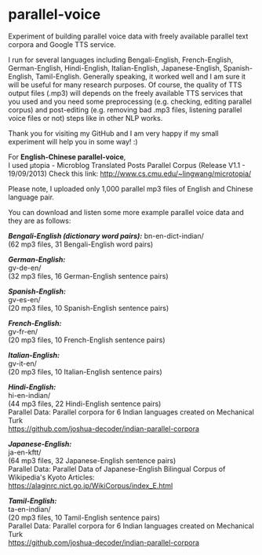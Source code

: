# parallel-voice

Experiment of building parallel voice data with freely available parallel text corpora and Google TTS service.

I run for several languages including Bengali-English, French-English, German-English, Hindi-English, Italian-English, Japanese-English, Spanish-English, Tamil-English. Generally speaking, it worked well and I am sure it will be useful for many research purposes. Of course, the quality of TTS output files (.mp3) will depends on the freely available TTS services that you used and you need some preprocessing (e.g. checking, editing parallel corpus) and post-editing (e.g. removing bad .mp3 files, listening parallel voice files or not) steps like in other NLP works.  

Thank you for visiting my GitHub and I am very happy if my small experiment will help you in some way! :)

For **English-Chinese parallel-voice**,  
I used μtopia - Microblog Translated Posts Parallel Corpus (Release V1.1 - 19/09/2013)
Check this link: http://www.cs.cmu.edu/~lingwang/microtopia/

Please note, I uploaded only 1,000 parallel mp3 files of English and Chinese language pair.

You can download and listen some more example parallel voice data and they are as follows:

***Bengali-English (dictionary word pairs):***
bn-en-dict-indian/  
(62 mp3 files, 31 Bengali-English word pairs)  


***German-English:***  
gv-de-en/  
(32 mp3 files, 16 German-English sentence pairs)    

***Spanish-English:***  
gv-es-en/  
(20 mp3 files, 10 Spanish-English sentence pairs)  

***French-English:***  
gv-fr-en/  
(20 mp3 files, 10 French-English sentence pairs)  

***Italian-English:***  
gv-it-en/  
(20 mp3 files, 10 Italian-English sentence pairs)  

***Hindi-English:***  
hi-en-indian/  
(44 mp3 files, 22 Hindi-English sentence pairs)  
Parallel Data: Parallel corpora for 6 Indian languages created on Mechanical Turk   
https://github.com/joshua-decoder/indian-parallel-corpora  

***Japanese-English:***  
ja-en-kftt/  
(64 mp3 files, 32 Japanese-English sentence pairs)  
Parallel Data: Parallel Data of Japanese-English Bilingual Corpus of Wikipedia's Kyoto Articles:  
https://alaginrc.nict.go.jp/WikiCorpus/index_E.html  

***Tamil-English:***  
ta-en-indian/  
(20 mp3 files, 10 Tamil-English sentence pairs)  
Parallel Data: Parallel corpora for 6 Indian languages created on Mechanical Turk   
https://github.com/joshua-decoder/indian-parallel-corpora  



